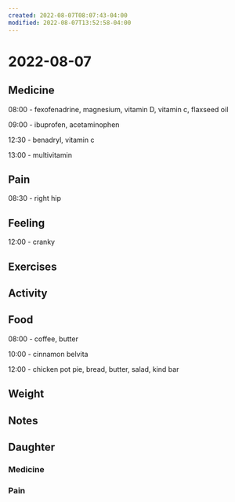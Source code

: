 ```yaml
---
created: 2022-08-07T08:07:43-04:00
modified: 2022-08-07T13:52:58-04:00
---
```


# 2022-08-07

## Medicine

08:00 - fexofenadrine, magnesium, vitamin D, vitamin c, flaxseed oil 

09:00 - ibuprofen, acetaminophen 

12:30 - benadryl, vitamin c 

13:00 - multivitamin 

## Pain

08:30 - right hip

## Feeling

12:00 - cranky


## Exercises


## Activity


## Food

08:00 - coffee, butter 

10:00 - cinnamon belvita

12:00 - chicken pot pie, bread, butter, salad, kind bar 

## Weight


## Notes



## Daughter


### Medicine


### Pain
